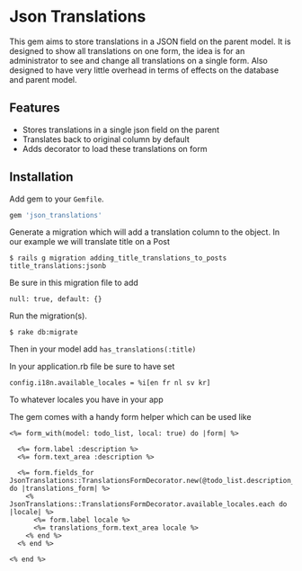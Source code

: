 # Json Translations

This gem aims to store translations in a JSON field on the parent model.
It is designed to show all translations on one form, the idea is for an administrator to see and change all translations on a single form.
Also designed to have very little overhead in terms of effects on the database and parent model.

## Features

-  Stores translations in a single json field on the parent
-  Translates back to original column by default
-  Adds decorator to load these translations on form

## Installation

Add gem to your `Gemfile`.

```ruby
gem 'json_translations'
```

Generate a migration which will add a translation column to the object. In our example we will translate title on a Post

    $ rails g migration adding_title_translations_to_posts title_translations:jsonb

Be sure in this migration file to add

    null: true, default: {}

Run the migration(s).

    $ rake db:migrate

Then in your model add `has_translations(:title)`

In your application.rb file be sure to have set

    config.i18n.available_locales = %i[en fr nl sv kr]

To whatever locales you have in your app

The gem comes with a handy form helper which can be used like

```
<%= form_with(model: todo_list, local: true) do |form| %>

  <%= form.label :description %>
  <%= form.text_area :description %>

  <%= form.fields_for JsonTranslations::TranslationsFormDecorator.new(@todo_list.description_translations) do |translations_form| %>
    <% JsonTranslations::TranslationsFormDecorator.available_locales.each do |locale| %>
      <%= form.label locale %>
      <%= translations_form.text_area locale %>
    <% end %>
  <% end %>

<% end %>
```
